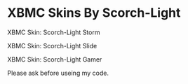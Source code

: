 XBMC Skins By Scorch-Light
=====

XBMC Skin: Scorch-Light Storm

XBMC Skin: Scorch-Light Slide

XBMC Skin: Scorch-Light Gamer

Please ask before useing my code.
